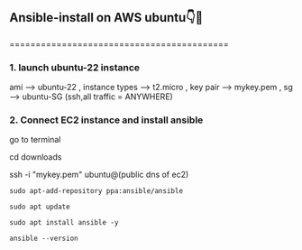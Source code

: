 ## Ansible-install on AWS ubuntu👇🚀
==========================================

### 1. launch ubuntu-22 instance

ami --> ubuntu-22 , instance types --> t2.micro , key pair --> mykey.pem , sg --> ubuntu-SG (ssh,all traffic = ANYWHERE)

### 2. Connect EC2 instance and install ansible

go to terminal

cd downloads

ssh -i "mykey.pem" ubuntu@(public dns of ec2)

`sudo apt-add-repository ppa:ansible/ansible`

`sudo apt update`

`sudo apt install ansible -y`

`ansible --version`
